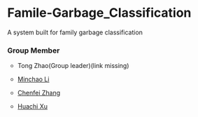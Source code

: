 <h1>Famile-Garbage_Classification</h1>
<p>A system built for family garbage classification</p>

<h3> Group Member</h3>
<ul type = "circle">
  <li><p>Tong Zhao(Group leader)(link missing)</p></li>
  <li><p><a href = 'https://github.com/MarshalLeeeeee'>Minchao Li</a></p></li>
  <li><p><a href = 'https://github.com/374365283'>Chenfei Zhang</a></p></li>
  <li><p><a href = 'https://github.com/978326187'>Huachi Xu</a></p></li>
</ul>
